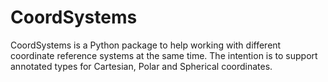 # CoordSystems

CoordSystems is a Python package to help working with different coordinate reference systems at the same time. The intention is to support annotated types for Cartesian, Polar and Spherical coordinates.
